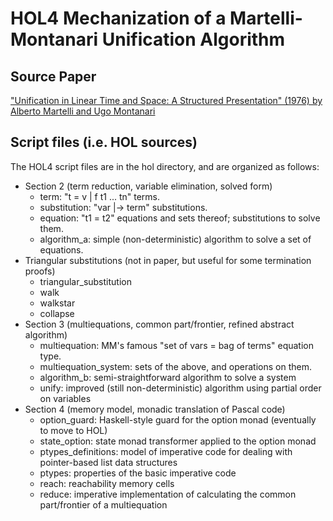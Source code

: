 # HOL4 Mechanization of a Martelli-Montanari Unification Algorithm

## Source Paper
["Unification in Linear Time and Space: A Structured Presentation" (1976) by Alberto Martelli and Ugo Montanari](http://puma.isti.cnr.it/publichtml/section_cnr_iei/cnr_iei_1976-B4-041.html "PDF from puma.isti.cnr.it")

## Script files (i.e. HOL sources)
The HOL4 script files are in the hol directory, and are organized as follows:

* Section 2 (term reduction, variable elimination, solved form)
    * term: "t = v | f t1 ... tn" terms.
    * substitution: "var |-> term" substitutions.
    * equation: "t1 = t2" equations and sets thereof; substitutions to solve them.
    * algorithm\_a: simple (non-deterministic) algorithm to solve a set of equations.
* Triangular substitutions (not in paper, but useful for some termination proofs)
    * triangular\_substitution
    * walk
    * walkstar
    * collapse
* Section 3 (multiequations, common part/frontier, refined abstract algorithm)
    * multiequation: MM's famous "set of vars = bag of terms" equation type.
    * multiequation\_system: sets of the above, and operations  on them.
    * algorithm\_b: semi-straightforward algorithm to solve a system
    * unify: improved (still non-deterministic) algorithm using partial order on variables
* Section 4 (memory model, monadic translation of Pascal code)
    * option\_guard: Haskell-style guard for the option monad (eventually to move to HOL)
    * state\_option: state monad transformer applied to the option monad
    * ptypes\_definitions: model of imperative code for dealing with pointer-based list data structures
    * ptypes: properties of the basic imperative code
    * reach: reachability memory cells
    * reduce: imperative implementation of calculating the common part/frontier of a multiequation
